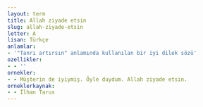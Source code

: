 ```yaml
---
layout: term
title: Allah ziyade etsin
slug: allah-ziyade-etsin
letter: A
lisan: Türkçe
anlamlar:
- '"Tanrı artırsın" anlamında kullanılan bir iyi dilek sözü'
ozellikler:
- - ''
ornekler:
- - Müşterin de iyiymiş. Öyle duydum. Allah ziyade etsin.
orneklerkaynak:
- - İlhan Tarus
---
```

